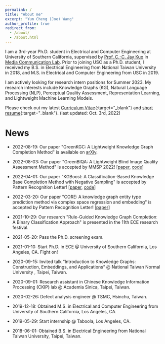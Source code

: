 ```yaml
---
permalink: /
title: "About me"
excerpt: "Yun Cheng (Joe) Wang"
author_profile: true
redirect_from: 
  - /about/
  - /about.html
---
```



I am a 3rd-year Ph.D. student in Electrical and Computer Engineering
at University of Southern California, supervised by 
[Prof. C.-C. Jay Kuo](https://viterbi.usc.edu/directory/faculty/Kuo/Chung-Chieh)
in [Media Communication Lab](https://mcl.usc.edu/). 
Prior to joining USC as a Ph.D. student, I received my B.S. in 
Electrical Engineering from National Taiwan University in 2018, 
and M.S. in Electrical and Computer Engineering from USC in 2019.

I am actively looking for research intern positions for Summer 2023.
My research interests include 
Knowledge Graphs (KG), Natural Language Processing (NLP), 
Perceptual Quality Assessment, Representation Learning, and 
Lightweight Machine Learning Models.

Please check out my latest [Curriculum Vitae](../files/__Academic_CV__221003.pdf){:target="_blank"}
and [short resume](../files/__Short_Resume__221003.pdf){:target="_blank"}.
(last updated: Oct. 3rd, 2022)

# News
* 2022-08-19: Our paper "GreenKGC: A Lightweight Knowledge 
Graph Completion Method" is available on [arXiv](https://arxiv.org/abs/2208.09137).

* 2022-08-03: Our paper "GreenBIQA: A Lightweight Blind Image
Quality Assessment Method" is accepted by MMSP 2022! [[paper](https://arxiv.org/abs/2206.14400),
[code](https://github.com/zhanxuanm/GreenBIQA)]

* 2022-04-01: Our paper "KGBoost: A Classification-Based Knowledge Base
Completion Method with Negative Sampling" is accepted by 
Pattern Recognition Letter! [[paper](https://www.sciencedirect.com/science/article/pii/S0167865522000939),
[code](https://github.com/yunchengwang/KGBoost-KGC)]

* 2022-03-20: Our paper "CORE: A knowledge graph entity type prediction
method via complex space regression and embedding" is accepted by 
Pattern Recognition Letter! [[paper](https://www.sciencedirect.com/science/article/pii/S0167865522000897)]

* 2021-10-29: Our research "Rule-Guided Knowledge Graph Completion: A Binary Classification Approach"
is presented in the 11th ECE research festival.

* 2021-05-20: Pass the Ph.D. screening exam.

* 2021-01-10: Start Ph.D. in ECE @ University of Southern California,
Los Angeles, CA. Fight on!

* 2020-09-15: Invited talk “Introduction to Knowledge Graphs: Construction, 
Embeddings, and Applications” @ National Taiwan Normal University
, Taipei, Taiwan.

* 2020-09-01: Research assistant in Chinese Knowledge Information
Processing (CKIP) lab @ Academia Sinica, 
Taipei, Taiwan.

* 2020-02-26: Defect analysis engineer @ TSMC, Hsinchu, Taiwan.

* 2019-12-18: Obtained M.S. in Electrical and Computer Engineering from 
University of Southern California, Los Angeles, CA. 

* 2019-05-29: Start internship @ Taboola, Los Angeles, CA.

* 2018-06-01: Obtained B.S. in Electrical Engineering from National Taiwan University, 
Taipei, Taiwan.